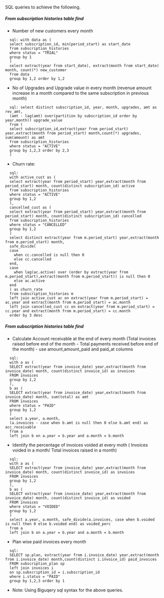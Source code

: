 SQL queries to achieve the following.

##### From subscription histories table find
  * Number of new customers every month
  ```shell script
    sql: with data as (
    select subscription_id, min(period_start) as start_date 
    from subscription_histories 
    where status = "TRIAL"
    group by 1
    )
    select extract(year from start_date), extract(month from start_date) month, count(*) new_customer
    from data 
    group by 1,2 order by 1,2
  ``` 
  * No of Upgrades and Upgrade value in every month (revenue amount increase in a month compared to 
    the same subscription in previous month)
  ```shell script
    sql: select distinct subscription_id, year, month, upgrades, amt as rev_amt, 
    (amt - lag(amt) over(partition by subscription_id order by year,month)) upgrade_value
    from (
    select subscription_id,extract(year from period_start) year,extract(month from period_start) month,count(*) upgrades, sum(amount) as amt
    from subscription_histories 
    where status = "ACTIVE"
    group by 1,2,3 order by 2,3
    )
  ``` 
  * Churn rate:
  ```shell script
    sql: 
    with active_cust as (
    select extract(year from period_start) year,extract(month from period_start) month, count(distinct subscription_id) active
    from subscription_histories 
    where status = "ACTIVE"
    group by 1,2
    ),
    cancelled_cust as (
    select extract(year from period_start) year,extract(month from period_start) month, count(distinct subscription_id) cancelled
    from subscription_histories 
    where status = "CANCELLED"
    group by 1,2
    )
    select distinct extract(year from m.period_start) year,extract(month from m.period_start) month, 
    safe_divide(
    case 
      when cc.cancelled is null then 0 
      else cc.cancelled 
    end, 
    case 
      when lag(ac.active) over (order by extract(year from m.period_start),extract(month from m.period_start)) is null then 0 
      else ac.active 
    end
    ) as churn_rate
    from subscription_histories m
    left join active_cust ac on extract(year from m.period_start) = ac.year and extract(month from m.period_start) = ac.month  
    left join cancelled_cust cc on extract(year from m.period_start) = cc.year and extract(month from m.period_start) = cc.month  
    order by 3 desc
  ``` 
  

##### From subscription histories table find
  * Calculate Account receivable at the end of every month 
  (Total invoices raised before end of the month - Total payments received before end of the month) - 
  use amount,amount_paid and paid_at columns
  ```shell script
    sql: 
    with a as (
    SELECT extract(year from invoice_date) year,extract(month from invoice_date) month, count(distinct invoice_id) as invoices
    FROM invoices 
    group by 1,2
    ),
    b as (
    SELECT extract(year from invoice_date) year,extract(month from invoice_date) month, sum(total) as amt
    FROM invoices 
    where status = "PAID"
    group by 1,2
    )
    select a.year, a.month, 
    (a.invoices - case when b.amt is null then 0 else b.amt end) as acc_receivable
    from a 
    left join b on a.year = b.year and a.month = b.month 
  ``` 
  * Identify the percentage of invoices voided at every moth ( Invoices voided in a month/ Total invoices raised in a month)
  ```shell script
    sql: 
    with a as (
    SELECT extract(year from invoice_date) year,extract(month from invoice_date) month, count(distinct invoice_id) as invoices
    FROM invoices 
    group by 1,2
    ),
    b as (
    SELECT extract(year from invoice_date) year,extract(month from invoice_date) month, count(distinct invoice_id) as voided
    FROM invoices 
    where status = "VOIDED"
    group by 1,2
    )
    select a.year, a.month, safe_divide(a.invoices, case when b.voided is null then 0 else b.voided end) as voided_perc
    from a 
    left join b on a.year = b.year and a.month = b.month 
  ```   
  * Plan wise paid invoices every month
  ```shell script
    sql: 
    SELECT sp.plan, extract(year from i.invoice_date) year,extract(month from i.invoice_date) month,count(distinct i.invoice_id) paid_invoices
    FROM subscription_plan sp
    left join invoices i 
    on sp.subscription_id = i.subscription_id 
    where i.status = "PAID"
    group by 1,2,3 order by 1 
  ``` 

* Note: Using Biguqery sql syntax for the above queries.